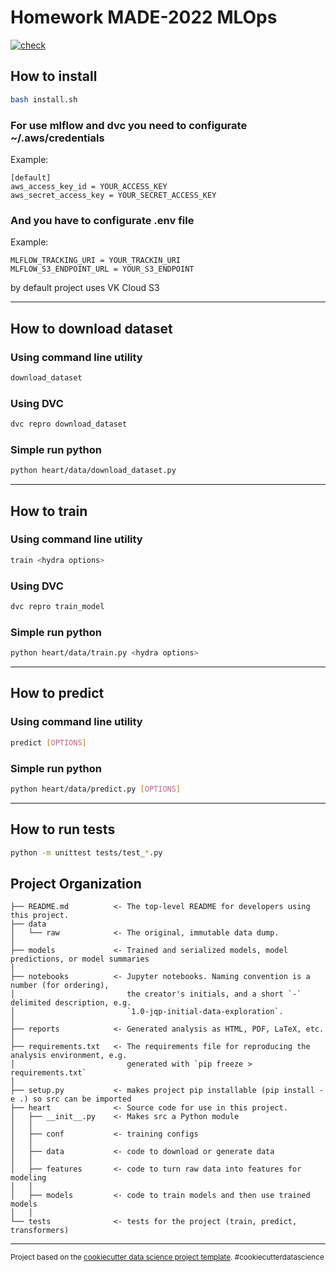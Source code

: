 Homework MADE-2022 MLOps
==============================
[![check](https://github.com/made-mlops-2022/pritugin_michael/actions/workflows/ci.yml/badge.svg?branch=homework1)](https://github.com/made-mlops-2022/pritugin_michael/actions/workflows/ci.yml)

## How to install
```bash
bash install.sh
```

### For use mlflow and dvc you need to configurate ~/.aws/credentials
Example:
```
[default]
aws_access_key_id = YOUR_ACCESS_KEY
aws_secret_access_key = YOUR_SECRET_ACCESS_KEY
```

### And you have to configurate .env file
Example:
```
MLFLOW_TRACKING_URI = YOUR_TRACKIN_URI
MLFLOW_S3_ENDPOINT_URL = YOUR_S3_ENDPOINT
```
by default project uses VK Cloud S3

-----------------------------

## How to download dataset

### Using command line utility
```bash
download_dataset
```

### Using DVC
```bash
dvc repro download_dataset
```

### Simple run python
```bash
python heart/data/download_dataset.py
```
-----------------------------

## How to train

### Using command line utility
```bash
train <hydra options>
```

### Using DVC
```bash
dvc repro train_model
```

### Simple run python
```bash
python heart/data/train.py <hydra options>
```

-----------------------------

## How to predict

### Using command line utility
```bash
predict [OPTIONS]
```

### Simple run python
```bash
python heart/data/predict.py [OPTIONS]
```

-----------------------------

## How to run tests
```bash
python -m unittest tests/test_*.py
```

Project Organization
------------

    ├── README.md          <- The top-level README for developers using this project.
    ├── data
    │   └── raw            <- The original, immutable data dump.
    │
    ├── models             <- Trained and serialized models, model predictions, or model summaries
    │
    ├── notebooks          <- Jupyter notebooks. Naming convention is a number (for ordering),
    │                         the creator's initials, and a short `-` delimited description, e.g.
    │                         `1.0-jqp-initial-data-exploration`.
    │
    ├── reports            <- Generated analysis as HTML, PDF, LaTeX, etc.
    │
    ├── requirements.txt   <- The requirements file for reproducing the analysis environment, e.g.
    │                         generated with `pip freeze > requirements.txt`
    │
    ├── setup.py           <- makes project pip installable (pip install -e .) so src can be imported
    ├── heart              <- Source code for use in this project.
    │   ├── __init__.py    <- Makes src a Python module
    │   │
    │   ├── conf           <- training configs
    │   │
    │   ├── data           <- code to download or generate data
    │   │
    │   ├── features       <- code to turn raw data into features for modeling
    │   │
    │   ├── models         <- code to train models and then use trained models
    │   │
    └── tests              <- tests for the project (train, predict, transformers)


--------

<p><small>Project based on the <a target="_blank" href="https://drivendata.github.io/cookiecutter-data-science/">cookiecutter data science project template</a>. #cookiecutterdatascience</small></p>
